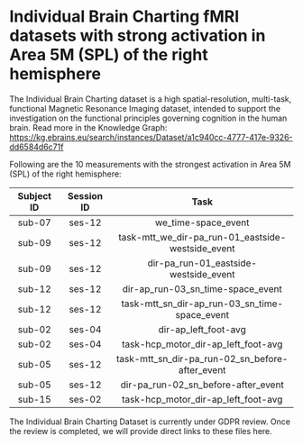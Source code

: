 # Individual Brain Charting fMRI datasets with strong activation in Area 5M (SPL) of the right hemisphere

The Individual Brain Charting dataset is a high spatial-resolution, multi-task, functional Magnetic Resonance Imaging dataset, intended to support the investigation on the functional principles governing cognition in the human brain.
Read more in the Knowledge Graph: https://kg.ebrains.eu/search/instances/Dataset/a1c940cc-4777-417e-9326-dd6584d6c71f

Following are the 10 measurements with the strongest activation in Area 5M (SPL) of the right hemisphere:

| Subject ID | Session ID | Task |
| :-: | :-: | :-: |
| sub-07 | ses-12 | we_time-space_event|
| sub-09 | ses-12 | task-mtt_we_dir-pa_run-01_eastside-westside_event|
| sub-09 | ses-12 | dir-pa_run-01_eastside-westside_event|
| sub-12 | ses-12 | dir-ap_run-03_sn_time-space_event|
| sub-12 | ses-12 | task-mtt_sn_dir-ap_run-03_sn_time-space_event|
| sub-02 | ses-04 | dir-ap_left_foot-avg|
| sub-02 | ses-04 | task-hcp_motor_dir-ap_left_foot-avg|
| sub-05 | ses-12 | task-mtt_sn_dir-pa_run-02_sn_before-after_event|
| sub-05 | ses-12 | dir-pa_run-02_sn_before-after_event|
| sub-15 | ses-02 | task-hcp_motor_dir-ap_left_foot-avg|


The Individual Brain Charting Dataset is currently under GDPR review. Once the review is completed, we will provide direct links to these files here.